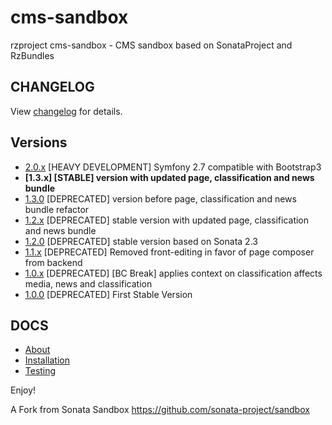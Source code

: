 cms-sandbox
===========

rzproject cms-sandbox - CMS sandbox based on SonataProject and RzBundles

CHANGELOG
---------

View [changelog](https://github.com/rzproject/cms-sandbox/blob/1.3/CHANGELOG-1.3.md) for details.


Versions
--------

* [2.0.x](https://github.com/rzproject/cms-sandbox/tree/2.0)   [HEAVY DEVELOPMENT] Symfony 2.7 compatible with Bootstrap3  
* **[1.3.x] [STABLE] version with updated page, classification and news bundle**
* [1.3.0](https://github.com/rzproject/cms-sandbox/tree/1.3.0)   [DEPRECATED] version before page, classification and news bundle refactor
* [1.2.x](https://github.com/rzproject/cms-sandbox/tree/1.2)   [DEPRECATED] stable version with updated page, classification and news bundle
* [1.2.0](https://github.com/rzproject/cms-sandbox/tree/1.2.0)   [DEPRECATED] stable version based on Sonata 2.3
* [1.1.x](https://github.com/rzproject/cms-sandbox/tree/1.1)   [DEPRECATED] Removed front-editing in favor of page composer from backend
* [1.0.x](https://github.com/rzproject/cms-sandbox/tree/1.0.0)   [DEPRECATED] [BC Break] applies context on classification affects media, news and classification
* [1.0.0](https://github.com/rzproject/cms-sandbox/tree/1.0)   [DEPRECATED] First Stable Version

DOCS
----

* [About](https://github.com/rzproject/cms-sandbox/blob/1.3/app/Resources/docs/about.md)
* [Installation](https://github.com/rzproject/cms-sandbox/blob/1.3/app/Resources/docs/installation.md)
* [Testing](https://github.com/rzproject/cms-sandbox/blob/1.3/app/Resources/docs/testing.md)

Enjoy!

A Fork from Sonata Sandbox https://github.com/sonata-project/sandbox
